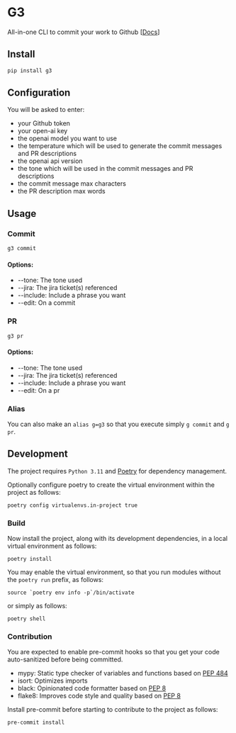 # G3
All-in-one CLI to commit your work to Github [[Docs](https://docs.google.com/presentation/d/1BZN4cfeGYR9U4UjXF6wH_-x9l8DwGOgJRZr7UDKXiMQ/)]

## Install
```bash
pip install g3
```

## Configuration

You will be asked to enter:
- your Github token 
- your open-ai key
- the openai model you want to use
- the temperature which will be used to generate the commit messages and PR descriptions
- the openai api version
- the tone which will be used in the commit messages and PR descriptions
- the commit message max characters
- the PR description max words


## Usage

### Commit

```bash
g3 commit
```

#### Options:
- --tone: The tone used
- --jira: The jira ticket(s) referenced
- --include: Include a phrase you want
- --edit: On a commit

### PR

```bash
g3 pr
```

#### Options:
- --tone: The tone used
- --jira: The jira ticket(s) referenced
- --include: Include a phrase you want
- --edit: On a pr

### Alias

You can also make an `alias g=g3` so that you execute simply `g commit` and `g pr`.

## Development

The project requires `Python 3.11` and [Poetry](https://python-poetry.org/docs/#installation) for dependency management. 

Optionally configure poetry to create the virtual environment within the project as follows:
```shell script
poetry config virtualenvs.in-project true
```

### Build

Now install the project, along with its development dependencies, in a local virtual environment as follows:

```shell
poetry install
```
You may enable the virtual environment, so that you run modules without the `poetry run` prefix, as follows:
```
source `poetry env info -p`/bin/activate
```
or simply as follows:
```
poetry shell
```

### Contribution

You are expected to enable pre-commit hooks so that you get your code auto-sanitized before being committed.
* mypy:   Static type checker of variables and functions based on [PEP 484](https://peps.python.org/pep-0484/) 
* isort:  Optimizes imports
* black:  Opinionated code formatter based on [PEP 8](https://peps.python.org/pep-0008/) 
* flake8: Improves code style and quality based on [PEP 8](https://peps.python.org/pep-0008/)

Install pre-commit before starting to contribute to the project as follows:
```
pre-commit install
```
